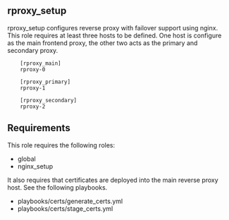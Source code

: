 rproxy_setup
----------

rproxy_setup configures reverse proxy with failover support using nginx. This role requires at least three hosts to be defined. One host is configure as the main frontend proxy, the other two acts as the primary and secondary proxy. 

        [rproxy_main]
        rproxy-0

        [rproxy_primary]
        rproxy-1

        [rproxy_secondary]
        rproxy-2

Requirements
------------

This role requires the following roles:

- global
- nginx_setup

It also requires that certificates are deployed into the main reverse proxy host. See the following playbooks.

- playbooks/certs/generate_certs.yml
- playbooks/certs/stage_certs.yml
